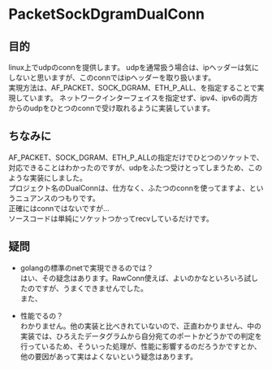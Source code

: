 # PacketSockDgramDualConn

## 目的    

linux上でudpのconnを提供します。 
udpを通常扱う場合は、ipヘッダーは気にしないと思いますが、このconnではipヘッダーを取り扱います。  
実現方法は、AF_PACKET、SOCK_DGRAM、ETH_P_ALL、を指定することで実現しています。
ネットワークインターフェイスを指定せず、ipv4、ipv6の両方からのudpをひとつのconnで受け取れるように実装しています。  

## ちなみに
AF_PACKET、SOCK_DGRAM、ETH_P_ALLの指定だけでひとつのソケットで、対応できることはわかったのですが、udpをふたつ受けとってしまうため、このような実装にしました。  
プロジェクト名のDualConnは、仕方なく、ふたつのconnを使ってますよ、というニュアンスのつもりです。  
正確にはconnではないですが...  
ソースコードは単純にソケットつかってrecvしているだけです。  


## 疑問  
- golangの標準のnetで実現できるのでは？  
はい、その疑念はあります。RawConn使えば、よいのかなといろいろ試したのですが、うまくできませんでした。  
また、

- 性能でるの？  
わかりません。他の実装と比べきれていないので、正直わかりません、中の実装では、ひろえたデータグラムから自分宛てのポートかどうかでの判定を行っているため、そういった処理が、性能に影響するのだろうかですとか、他の要因があって実はよくないという疑念はあります。
